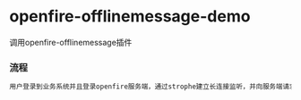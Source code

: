 # openfire-offlinemessage-demo
调用openfire-offlinemessage插件

### 流程
```sh
用户登录到业务系统并且登录openfire服务端，通过strophe建立长连接监听，并向服务端请求当前的离线消息数，服务端接收请求发送当前用户的离线消息数。此后用户收到离线消息，由服务端自行推送消息数量给客户端
```
